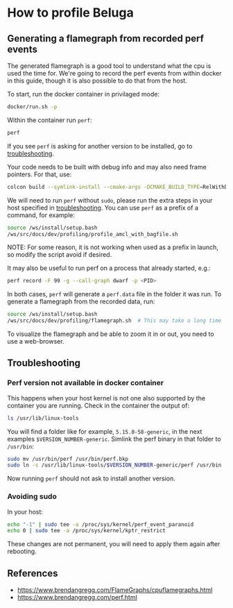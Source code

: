 # How to profile Beluga

## Generating a flamegraph from recorded perf events

The generated flamegraph is a good tool to understand what the cpu is used the time for.
We're going to record the perf events from within docker in this guide, though it is also possible to do that from the host.

To start, run the docker container in privilaged mode:

```bash
docker/run.sh -p
```

Within the container run `perf`:

```bash
perf
```

If you see `perf` is asking for another version to be installed, go to [troubleshooting](#perf-version-not-available).

Your code needs to be built with debug info and may also need frame pointers.
For that, use:

```bash
colcon build --symlink-install --cmake-args -DCMAKE_BUILD_TYPE=RelWithDebInfo -DCMAKE_CXX_FLAGS="-fno-omit-frame-pointer"
```

We will need to run `perf` without `sudo`, please run the extra steps in your host specified in [troubleshooting](#avoiding-sudo).
You can use `perf` as a prefix of a command, for example:

```bash
source /ws/install/setup.bash
/ws/src/docs/dev/profiling/profile_amcl_with_bagfile.sh
```

NOTE: For some reason, it is not working when used as a prefix in launch, so modify the script avoid if desired.

It may also be useful to run perf on a process that already started, e.g.:

```bash
perf record -F 99 -g --call-graph dwarf -p <PID>
```

In both cases, `perf` will generate a `perf.data` file in the folder it was run.
To generate a flamegraph from the recorded data, run:

```bash
source /ws/install/setup.bash
/ws/src/docs/dev/profiling/flamegraph.sh  # This may take a long time
```

To visualize the flamegraph and be able to zoom it in or out, you need to use a web-browser.

## Troubleshooting

### Perf version not available in docker container

This happens when your host kernel is not one also supported by the container you are running.
Check in the container the output of:

```bash
ls /usr/lib/linux-tools
```

You will find a folder like for example, `5.15.0-58-generic`, in the next examples `$VERSION_NUMBER-generic`.
Simlink the perf binary in that folder to `/usr/bin`:

```bash
sudo mv /usr/bin/perf /usr/bin/perf.bkp
sudo ln -s /usr/lib/linux-tools/$VERSION_NUMBER-generic/perf /usr/bin
```

Now running `perf` should not ask to install another version.

### Avoiding sudo

In your host:

```bash
echo "-1" | sudo tee -a /proc/sys/kernel/perf_event_paranoid
echo 0 | sudo tee -a /proc/sys/kernel/kptr_restrict
```

These changes are not permanent, you will need to apply them again after rebooting.

## References

- https://www.brendangregg.com/FlameGraphs/cpuflamegraphs.html
- https://www.brendangregg.com/perf.html
